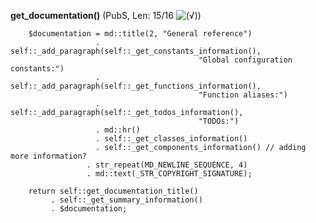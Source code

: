 **get_documentation()** (PubS, Len: 15/16 ![(&radic;)](https://raw.github.com/TheB3Rt0z/schrimp/master/.inc/img/icon_16x16_green_ok.png ""))  
  
        $documentation = md::title(2, "General reference")
                       . self::_add_paragraph(self::_get_constants_information(),
                                              "Global configuration constants:")
                       . self::_add_paragraph(self::_get_functions_information(),
                                              "Function aliases:")
                       . self::_add_paragraph(self::_get_todos_information(),
                                              "TODOs:")
                       . md::hr()
                       . self::_get_classes_information()
                       . self::_get_components_information() // adding more information?
                     . str_repeat(MD_NEWLINE_SEQUENCE, 4)
                     . md::text(_STR_COPYRIGHT_SIGNATURE);

        return self::get_documentation_title()
             . self::_get_summary_information()
             . $documentation;
